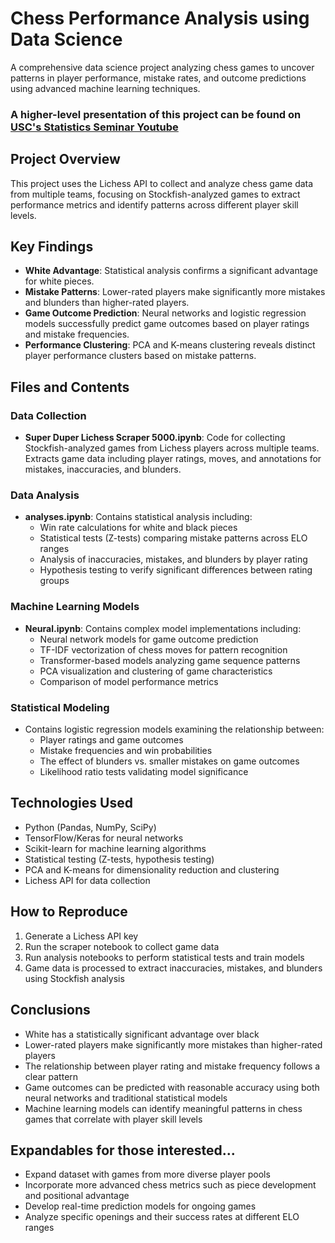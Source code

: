 # Chess Performance Analysis using Data Science

A comprehensive data science project analyzing chess games to uncover patterns in player performance, mistake rates, and outcome predictions using advanced machine learning techniques.

### A higher-level presentation of this project can be found on [USC's Statistics Seminar Youtube](https://www.youtube.com/watch?v=7AM4lGa9hoQ)

## Project Overview

This project uses the Lichess API to collect and analyze chess game data from multiple teams, focusing on Stockfish-analyzed games to extract performance metrics and identify patterns across different player skill levels.

## Key Findings

- **White Advantage**: Statistical analysis confirms a significant advantage for white pieces.
- **Mistake Patterns**: Lower-rated players make significantly more mistakes and blunders than higher-rated players.
- **Game Outcome Prediction**: Neural networks and logistic regression models successfully predict game outcomes based on player ratings and mistake frequencies.
- **Performance Clustering**: PCA and K-means clustering reveals distinct player performance clusters based on mistake patterns.

## Files and Contents

### Data Collection
- **Super Duper Lichess Scraper 5000.ipynb**: Code for collecting Stockfish-analyzed games from Lichess players across multiple teams. Extracts game data including player ratings, moves, and annotations for mistakes, inaccuracies, and blunders.

### Data Analysis
- **analyses.ipynb**: Contains statistical analysis including:
  - Win rate calculations for white and black pieces
  - Statistical tests (Z-tests) comparing mistake patterns across ELO ranges
  - Analysis of inaccuracies, mistakes, and blunders by player rating
  - Hypothesis testing to verify significant differences between rating groups

### Machine Learning Models
- **Neural.ipynb**: Contains complex model implementations including:
  - Neural network models for game outcome prediction
  - TF-IDF vectorization of chess moves for pattern recognition
  - Transformer-based models analyzing game sequence patterns
  - PCA visualization and clustering of game characteristics
  - Comparison of model performance metrics
  
### Statistical Modeling
- Contains logistic regression models examining the relationship between:
  - Player ratings and game outcomes
  - Mistake frequencies and win probabilities
  - The effect of blunders vs. smaller mistakes on game outcomes
  - Likelihood ratio tests validating model significance

## Technologies Used
- Python (Pandas, NumPy, SciPy)
- TensorFlow/Keras for neural networks
- Scikit-learn for machine learning algorithms
- Statistical testing (Z-tests, hypothesis testing)
- PCA and K-means for dimensionality reduction and clustering
- Lichess API for data collection

## How to Reproduce
1. Generate a Lichess API key
2. Run the scraper notebook to collect game data
3. Run analysis notebooks to perform statistical tests and train models
4. Game data is processed to extract inaccuracies, mistakes, and blunders using Stockfish analysis

## Conclusions
- White has a statistically significant advantage over black
- Lower-rated players make significantly more mistakes than higher-rated players
- The relationship between player rating and mistake frequency follows a clear pattern
- Game outcomes can be predicted with reasonable accuracy using both neural networks and traditional statistical models
- Machine learning models can identify meaningful patterns in chess games that correlate with player skill levels

## Expandables for those interested...
- Expand dataset with games from more diverse player pools
- Incorporate more advanced chess metrics such as piece development and positional advantage
- Develop real-time prediction models for ongoing games
- Analyze specific openings and their success rates at different ELO ranges
